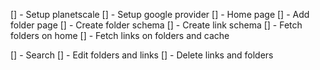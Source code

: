[] - Setup planetscale
[] - Setup google provider
[] - Home page
[] - Add folder page
[] - Create folder schema
[] - Create link schema
[] - Fetch folders on home
[] - Fetch links on folders and cache

[] - Search
[] - Edit folders and links
[] - Delete links and folders
